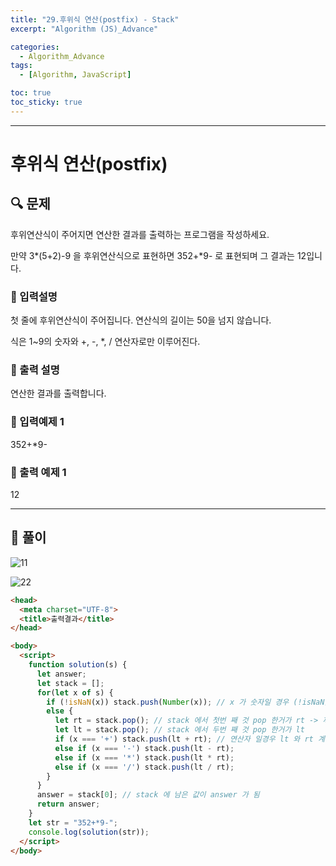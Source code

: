 ```yaml
---
title: "29.후위식 연산(postfix) - Stack"
excerpt: "Algorithm (JS)_Advance"

categories:
  - Algorithm_Advance
tags:
  - [Algorithm, JavaScript]

toc: true
toc_sticky: true
---
```


---

# 후위식 연산(postfix)

##  🔍 문제 
후위연산식이 주어지면 연산한 결과를 출력하는 프로그램을 작성하세요.  

만약 3*(5+2)-9 을 후위연산식으로 표현하면 352+*9- 로 표현되며 그 결과는 12입니다.


### 🔹 입력설명
첫 줄에 후위연산식이 주어집니다. 연산식의 길이는 50을 넘지 않습니다.  

식은 1~9의 숫자와 +, -, *, / 연산자로만 이루어진다.

### 🔹 출력 설명
연산한 결과를 출력합니다.
 
### 🔹 입력예제 1
352+*9-

### 🔹 출력 예제 1
12


----

##  📌 풀이

![11](https://user-images.githubusercontent.com/28912774/118066802-54177d00-b3da-11eb-879a-b6f57b0c548e.jpg)

![22](https://user-images.githubusercontent.com/28912774/118066805-54b01380-b3da-11eb-98d7-892cb7b9cc3f.jpg)



```html
<head>
  <meta charset="UTF-8">
  <title>출력결과</title>
</head>

<body>
  <script>
    function solution(s) {
      let answer;
      let stack = [];
      for(let x of s) {
        if (!isNaN(x)) stack.push(Number(x)); // x 가 숫자일 경우 (!isNaN) x를 계산 할 수 있게 number 로 변환 후, stack 에 push
        else {
          let rt = stack.pop(); // stack 에서 첫번 째 것 pop 한거가 rt -> 꺼내는거 순서가 중요함(빼기, 나누기가 있기 때문에)
          let lt = stack.pop(); // stack 에서 두번 째 것 pop 한거가 lt
          if (x === '+') stack.push(lt + rt); // 연산자 일경우 lt 와 rt 계산 해줌
          else if (x === '-') stack.push(lt - rt);
          else if (x === '*') stack.push(lt * rt);
          else if (x === '/') stack.push(lt / rt);
        }
      }
      answer = stack[0]; // stack 에 남은 값이 answer 가 됨
      return answer;
    }
    let str = "352+*9-";
    console.log(solution(str));
  </script>
</body>
```
